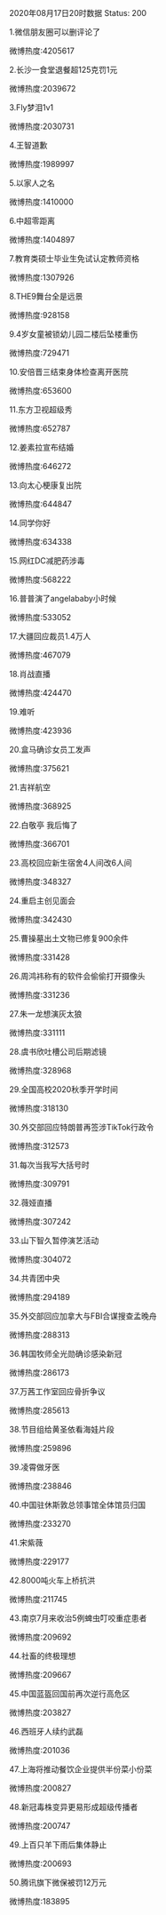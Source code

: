 2020年08月17日20时数据
Status: 200

1.微信朋友圈可以删评论了

微博热度:4205617

2.长沙一食堂退餐超125克罚1元

微博热度:2039672

3.Fly梦泪1v1

微博热度:2030731

4.王智道歉

微博热度:1989997

5.以家人之名

微博热度:1410000

6.中超零距离

微博热度:1404897

7.教育类硕士毕业生免试认定教师资格

微博热度:1307926

8.THE9舞台全是远景

微博热度:928158

9.4岁女童被锁幼儿园二楼后坠楼重伤

微博热度:729471

10.安倍晋三结束身体检查离开医院

微博热度:653600

11.东方卫视超级秀

微博热度:652787

12.姜素拉宣布结婚

微博热度:646272

13.向太心梗康复出院

微博热度:644847

14.同学你好

微博热度:634338

15.网红DC减肥药涉毒

微博热度:568222

16.普普演了angelababy小时候

微博热度:533052

17.大疆回应裁员1.4万人

微博热度:467079

18.肖战直播

微博热度:424470

19.难听

微博热度:423936

20.盒马确诊女员工发声

微博热度:375621

21.吉祥航空

微博热度:368925

22.白敬亭 我后悔了

微博热度:366701

23.高校回应新生宿舍4人间改6人间

微博热度:348327

24.重启主创见面会

微博热度:342430

25.曹操墓出土文物已修复900余件

微博热度:331428

26.周鸿祎称有的软件会偷偷打开摄像头

微博热度:331236

27.朱一龙想演灰太狼

微博热度:331111

28.虞书欣吐槽公司后期滤镜

微博热度:328968

29.全国高校2020秋季开学时间

微博热度:318130

30.外交部回应特朗普再签涉TikTok行政令

微博热度:312573

31.每次当我写大括号时

微博热度:309791

32.薇娅直播

微博热度:307242

33.山下智久暂停演艺活动

微博热度:304072

34.共青团中央

微博热度:294189

35.外交部回应加拿大与FBI合谋搜查孟晚舟

微博热度:288313

36.韩国牧师全光勋确诊感染新冠

微博热度:286173

37.万茜工作室回应骨折争议

微博热度:285613

38.节目组给黄圣依看海娃片段

微博热度:259896

39.凌霄做牙医

微博热度:238846

40.中国驻休斯敦总领事馆全体馆员归国

微博热度:233270

41.宋紫薇

微博热度:229177

42.8000吨火车上桥抗洪

微博热度:211745

43.南京7月来收治5例蜱虫叮咬重症患者

微博热度:209692

44.社畜的终极理想

微博热度:209667

45.中国蓝盔回国前再次逆行高危区

微博热度:203827

46.西班牙人续约武磊

微博热度:201036

47.上海将推动餐饮企业提供半份菜小份菜

微博热度:200827

48.新冠毒株变异更易形成超级传播者

微博热度:200747

49.上百只羊下雨后集体静止

微博热度:200693

50.腾讯旗下微保被罚12万元

微博热度:183895

